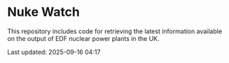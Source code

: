 # Nuke Watch

This repository includes code for retrieving the latest information available on the output of EDF nuclear power plants in the UK.

Last updated: 2025-09-16 04:17